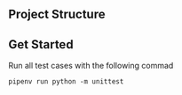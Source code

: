 ## Project Structure

## Get Started

Run all test cases with the following commad
```shell
pipenv run python -m unittest
```
